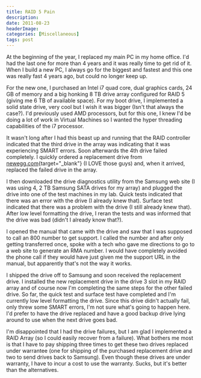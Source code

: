 ```yaml
---
title: RAID 5 Pain
description: 
date: 2011-08-23
headerImage: 
categories: [Miscellaneous]
tags: post
---
```


At the beginning of the year, I replaced my main PC in my home office. I'd had the last one for more than 4 years and it was really time to get rid of it. When I build a new PC, I always go for the biggest and fastest and this one was really fast 4 years ago, but could no longer keep up.

For the new one, I purchased an Intel i7 quad core, dual graphics cards, 24 GB of memory and a big honking 8 TB drive array configured for RAID 5 (giving me 6 TB of available space). For my boot drive, I implemented a solid state drive, very cool but I wish it was bigger (Isn't that always the case?). I'd previously used AMD processors, but for this one, I knew I'd be doing a lot of work in Virtual Machines so I wanted the hyper threading capabilities of the i7 processor.

It wasn't long after I had this beast up and running that the RAID controller indicated that the third drive in the array was indicating that it was experiencing SMART errors. Soon afterwards the 4th drive failed completely. I quickly ordered a replacement drive from [newegg.com](https://newegg.com){target="_blank"} (I LOVE those guys) and, when it arrived, replaced the failed drive in the array.

I then downloaded the drive diagnostics utility from the Samsung web site (I was using 4, 2 TB Samsung SATA drives for my array) and plugged the drive into one of the test machines in my lab. Quick tests indicated that there was an error with the drive (I already knew that). Surface test indicated that there was a problem with the drive (I still already knew that). After low level formatting the drive, I reran the tests and was informed that the drive was bad (didn't I already know that?).

I opened the manual that came with the drive and saw that I was supposed to call an 800 number to get support. I called the number and after only getting transferred once, spoke with a tech who gave me directions to go to a web site to generate an RMA number. I would have completely avoided the phone call if they would have just given me the support URL in the manual, but apparently that's not the way it works.

I shipped the drive off to Samsung and soon received the replacement drive. I installed the new replacement drive in the drive 3 slot in my RAID array and of course now I'm completing the same steps for the other failed drive. So far, the quick test and surface test have completed and I'm currently low level formatting the drive. Since this drive didn't actually fail, only threw some SMART errors, I'm not sure what's going to happen here. I'd prefer to have the drive replaced and have a good backup drive lying around to use when the next drive goes bad.

I'm disappointed that I had the drive failures, but I am glad I implemented a RAID Array (so I could easily recover from a failure). What bothers me most is that I have to pay shipping three times to get these two drives replaced under warrantee (one for shipping of the purchased replacement drive and two to send drives back to Samsung). Even though these drives are under warranty, I have to incur a cost to use the warranty. Sucks, but it's better than the alternatives.